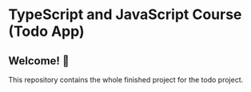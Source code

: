 # TypeScript and JavaScript Course (Todo App)

## Welcome! 🙌

This repository contains the whole finished project for the todo project.